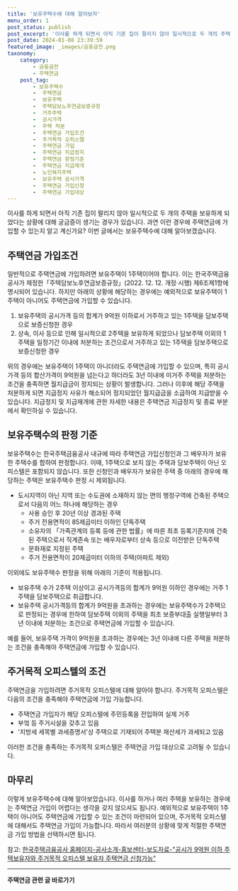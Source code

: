 ```yaml
---
title: '보유주택수에 대해 알아보자'
menu_order: 1
post_status: publish
post_excerpt: '이사를 하게 되면서 아직 기존 집이 팔리지 않아 일시적으로 두 개의 주택을 보유하게 되었다는 상황에 대해 궁금증이 생기는 경우가 있습니다. 과연 이런 경우에 주택연금에 가입할 수 있는지 알고 계신가요  이번 글에서는 보유주택수에 대해 알아보겠습니다.'
post_date: 2024-01-08 23:39:59
featured_image: _images/금융금전.png
taxonomy:
    category:
        - 금융금전
        - 주택연금
    post_tag:
        - 보유주택수
        -  주택연금
        -  보유주택
        -  주택담보노후연금보증규정
        -  거주주택
        -  공시가격
        -  주택 처분
        -  주택연금 가입조건
        -  주거목적 오피스텔
        -  주택연금 가입
        -  주택연금 지급정지
        -  주택연금 판정기준
        -  주택연금 지급재개
        -  노인복지주택
        -  보유주택 공시가격
        -  주택연금 가입신청
        -  주택연금 가입대상
---
```



이사를 하게 되면서 아직 기존 집이 팔리지 않아 일시적으로 두 개의 주택을 보유하게 되었다는 상황에 대해 궁금증이 생기는 경우가 있습니다. 과연 이런 경우에 주택연금에 가입할 수 있는지 알고 계신가요? 이번 글에서는 보유주택수에 대해 알아보겠습니다. 

## 주택연금 가입조건

일반적으로 주택연금에 가입하려면 보유주택이 1주택이어야 합니다. 이는 한국주택금융공사가 제정한「주택담보노후연금보증규정」(2022. 12. 12. 개정·시행) 제6조제1항에 명시되어 있습니다. 하지만 아래의 상황에 해당하는 경우에는 예외적으로 보유주택이 1주택이 아니어도 주택연금에 가입할 수 있습니다.

1. 보유주택의 공시가격 등의 합계가 9억원 이하로서 거주하고 있는 1주택을 담보주택으로 보증신청한 경우
2. 상속, 이사 등으로 인해 일시적으로 2주택을 보유하게 되었으나 담보주택 이외의 1주택을 일정기간 이내에 처분하는 조건으로서 거주하고 있는 1주택을 담보주택으로 보증신청한 경우

위의 경우에는 보유주택이 1주택이 아니더라도 주택연금에 가입할 수 있으며, 특히 공시가격 등의 합산가격이 9억원을 넘는다고 하더라도 3년 이내에 미거주 주택을 처분하는 조건을 충족하면 월지급금이 정지되는 상황이 발생합니다. 그러나 이후에 해당 주택을 처분하게 되면 지급정지 사유가 해소되어 정지되었던 월지급금을 소급하여 지급받을 수 있습니다. 지급정지 및 지급재개에 관한 자세한 내용은 주택연금 지급정지 및 종료 부분에서 확인하실 수 있습니다.

## 보유주택수의 판정 기준

보유주택수는 한국주택금융공사 내규에 따라 주택연금 가입신청인과 그 배우자가 보유한 주택수를 합하여 판정합니다. 이때, 1주택으로 보지 않는 주택과 담보주택이 아닌 오피스텔은 포함되지 않습니다. 또한 신청인과 배우자가 보유한 주택 중 아래의 경우에 해당하는 주택은 보유주택수 판정 시 제외됩니다.

- 도시지역이 아닌 지역 또는 수도권에 소재하지 않는 면의 행정구역에 건축된 주택으로서 다음의 어느 하나에 해당하는 경우
  - 사용 승인 후 20년 이상 경과된 주택
  - 주거 전용면적이 85제곱미터 이하인 단독주택
  - 소유자의 「가족관계의 등록 등에 관한 법률」에 따른 최초 등록기준지에 건축된 주택으로서 직계존속 또는 배우자로부터 상속 등으로 이전받은 단독주택
  - 문화재로 지정된 주택
  - 주거 전용면적이 20제곱미터 이하의 주택(아파트 제외)

이외에도 보유주택수 판정을 위해 아래의 기준이 적용됩니다.

- 보유주택 수가 2주택 이상이고 공시가격등의 합계가 9억원 이하인 경우에는 거주 1주택을 담보주택으로 취급합니다.
- 보유주택 공시가격등의 합계가 9억원을 초과하는 경우에는 보유주택수가 2주택으로 판정되는 경우에 한하여 담보주택 이외의 주택을 최초 보증부대출 실행일부터 3년 이내에 처분하는 조건으로 주택연금에 가입할 수 있습니다.

예를 들어, 보유주택 가격이 9억원을 초과하는 경우에는 3년 이내에 다른 주택을 처분하는 조건을 충족해야 주택연금에 가입할 수 있습니다.

## 주거목적 오피스텔의 조건

주택연금을 가입하려면 주거목적 오피스텔에 대해 알아야 합니다. 주거목적 오피스텔은 다음의 조건을 충족해야 주택연금에 가입 가능합니다.

- 주택연금 가입자가 해당 오피스텔에 주민등록을 전입하여 실제 거주
- 부엌 등 주거시설을 갖추고 있음
- '지방세 세목별 과세증명서'상 주택으로 기재되어 주택분 재산세가 과세되고 있음

이러한 조건을 충족하는 주거목적 오피스텔은 주택연금 가입 대상으로 고려될 수 있습니다.

## 마무리

이렇게 보유주택수에 대해 알아보았습니다. 이사를 하거나 여러 주택을 보유하는 경우에는 주택연금 가입이 어렵다는 생각을 갖지 않으셔도 됩니다. 예외적으로 보유주택이 1주택이 아니어도 주택연금에 가입할 수 있는 조건이 마련되어 있으며, 주거목적 오피스텔에 대해서도 주택연금 가입이 가능합니다. 따라서 여러분의 상황에 맞게 적절한 주택연금 가입 방법을 선택하시면 됩니다. 

참고: [한국주택금융공사 홈페이지-공사소개-홍보센터-보도자료-"공시가 9억원 이하 주택보유자와 주거목적 오피스텔 보유자 주택연금 신청가능"](https://www.khfhompy.or.kr/hompy/bbs/detail.do?bbsUuid=BD_GRP01&nttSn=19738)


<!-- wp:separator -->
<hr class="wp-block-separator has-alpha-channel-opacity"/>
<!-- /wp:separator -->

<!-- wp:group {"backgroundColor":"base","layout":{"type":"constrained"}} -->
<div class="wp-block-group has-base-background-color has-background"><!-- wp:paragraph {"align":"center","fontSize":"medium"} -->
<p class="has-text-align-center has-large-font-size"><strong>주택연금 관련 글 바로가기</strong></p>
<!-- /wp:paragraph -->


<!-- wp:latest-posts
{"categories":[{"id":14528,"count":19,"description":"","link":"https://uknowlaw.com/category/%ec%a3%bc%ed%83%9d%ec%97%b0%ea%b8%88/","name":"주택연금","slug":"주택연금","taxonomy":"category","parent":0,"meta":[],"_links":{"self":[{"href":"https://uknowlaw.com/wp-json/wp/v2/categories/14528"}],"collection":[{"href":"https://uknowlaw.com/wp-json/wp/v2/categories"}],"about":[{"href":"https://uknowlaw.com/wp-json/wp/v2/taxonomies/category"}],"wp:post_type":[{"href":"https://uknowlaw.com/wp-json/wp/v2/posts?categories=14528"}],"curies":[{"name":"wp","href":"https://api.w.org/{rel}","templated":true}]}}],"postsToShow":100,"excerptLength":28,"postLayout":"grid","columns":2,"featuredImageAlign":"left","featuredImageSizeSlug":"large","fontSize":"small"} /--></div>
<!-- /wp:group -->